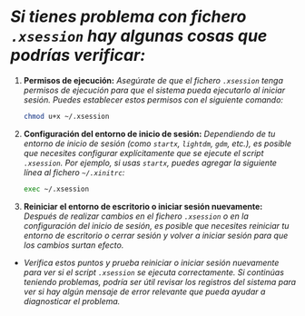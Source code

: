 <!-- Autor: Daniel Benjamin Perez Morales -->
<!-- GitHub: https://github.com/D4nitrix13 -->
<!-- Gitlab: https://gitlab.com/D4nitrix13 -->
<!-- Correo electrónico: danielperezdev@proton.me -->

# ***Si tienes problema con fichero `.xsession` hay algunas cosas que podrías verificar:***

1. **Permisos de ejecución:** *Asegúrate de que el fichero `.xsession` tenga permisos de ejecución para que el sistema pueda ejecutarlo al iniciar sesión. Puedes establecer estos permisos con el siguiente comando:*

   ```bash
   chmod u+x ~/.xsession
   ```

2. **Configuración del entorno de inicio de sesión:** *Dependiendo de tu entorno de inicio de sesión (como `startx`, `lightdm`, `gdm`, etc.), es posible que necesites configurar explícitamente que se ejecute el script `.xsession`. Por ejemplo, si usas `startx`, puedes agregar la siguiente línea al fichero `~/.xinitrc`:*

   ```bash
   exec ~/.xsession
   ```

3. **Reiniciar el entorno de escritorio o iniciar sesión nuevamente:** *Después de realizar cambios en el fichero `.xsession` o en la configuración del inicio de sesión, es posible que necesites reiniciar tu entorno de escritorio o cerrar sesión y volver a iniciar sesión para que los cambios surtan efecto.*

- *Verifica estos puntos y prueba reiniciar o iniciar sesión nuevamente para ver si el script `.xsession` se ejecuta correctamente. Si continúas teniendo problemas, podría ser útil revisar los registros del sistema para ver si hay algún mensaje de error relevante que pueda ayudar a diagnosticar el problema.*
